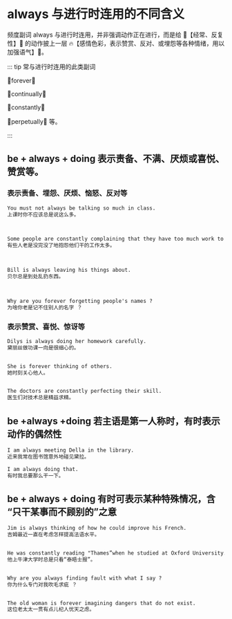 # always 与进行时连用的不同含义

频度副词 always 与进行时连用，并非强调动作正在进行，而是给 🐾【经常、反复性】🐾 的动作披上一层 🔥【感情色彩，表示赞赏、反对、或埋怨等各种情绪，用以加强语气】🐾。

::: tip 常与进行时连用的此类副词

🐾forever🐾

🐾continually🐾

🐾constantly🐾

🐾perpetually🐾 等。

:::

## be + always + doing 表示责备、不满、厌烦或喜悦、赞赏等。

### 表示责备、埋怨、厌烦、恼怒、反对等

```txt
You must not always be talking so much in class.
上课时你不应该总是说这么多。



Some people are constantly complaining that they have too much work to do.
有些人老是没完没了地抱怨他们干的工作太多。



Bill is always leaving his things about.
贝尔总是到处乱扔东西。



Why are you forever forgetting people's names ?
为啥你老是记不住别人的名字 ？
```

### 表示赞赏、喜悦、惊讶等

```txt
Dilys is always doing her homework carefully.
黛丽丝做功课一向是很细心的。


She is forever thinking of others.
她时刻关心他人。


The doctors are constantly perfecting their skill.
医生们对技术总是精益求精。

```

## be +always +doing 若主语是第一人称时，有时表示动作的偶然性

```txt
I am always meeting Della in the library.
近来我常在图书馆意外地碰见黛拉。

I am always doing that.
有时我总要那么干一下。

```

## be + always + doing 有时可表示某种特殊情况，含 “只干某事而不顾别的”之意

```txt
Jim is always thinking of how he could improve his French.
吉姆最近一直在考虑怎样提高法语水平。


He was constantly reading "Thames”when he studied at Oxford University.
他上牛津大学时总是只看“泰晤士报”。


Why are you always finding fault with what I say ?
你为什么专门对我吹毛求疵 ？


The old woman is forever imagining dangers that do not exist.
这位老太太一贯有点儿杞人忧天之虑。
```
